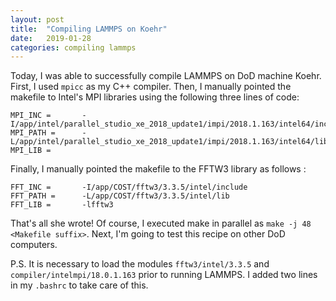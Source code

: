 ```yaml
---
layout: post
title:  "Compiling LAMMPS on Koehr"
date:   2019-01-28 
categories: compiling lammps
---
```

Today, I was able to successfully compile LAMMPS on DoD machine Koehr. First, I used `mpicc` as my C++ compiler. Then, I manually pointed the makefile to Intel's MPI libraries using the following three lines of code:

```
MPI_INC =       -I/app/intel/parallel_studio_xe_2018_update1/impi/2018.1.163/intel64/include
MPI_PATH =      -L/app/intel/parallel_studio_xe_2018_update1/impi/2018.1.163/intel64/lib
MPI_LIB =
```

Finally, I manually pointed the makefile to the FFTW3 library as follows :

```
FFT_INC =       -I/app/COST/fftw3/3.3.5/intel/include
FFT_PATH =      -L/app/COST/fftw3/3.3.5/intel/lib
FFT_LIB =       -lfftw3
```

That's all she wrote! Of course, I executed make in parallel as `make -j 48 <Makefile suffix>`. Next, I'm going to test this recipe on other DoD computers.

P.S. It is necessary to load the modules `fftw3/intel/3.3.5` and `compiler/intelmpi/18.0.1.163` prior to running LAMMPS. I added two lines in my `.bashrc` to take care of this.
